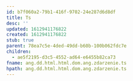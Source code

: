 ```yaml
---
id: b7f060a2-79b1-416f-9702-24e287d6d8df
title: Ts
desc: ''
updated: 1612941176822
created: 1612941176822
stub: true
parent: 78ea7c5e-4ded-49dd-b60b-100b062fdc7e
children:
  - ae5f2195-d3c5-4552-ad64-e6455b82ca73
fname: ang.dd.html.html.dom.ang.zdarzenie.ts
hpath: ang.dd.html.html.dom.ang.zdarzenie.ts
---
```



